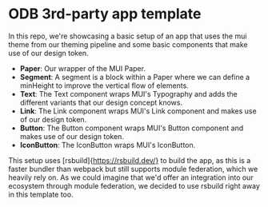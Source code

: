 # ODB 3rd-party app template

In this repo, we're showcasing a basic setup of an app that uses the mui theme from our theming pipeline and some basic components that make use of our design token.

- **Paper**: Our wrapper of the MUI Paper.
- **Segment**: A segment is a block within a Paper where we can define a minHeight to improve the vertical flow of elements.
- **Text**: The Text component wraps MUI's Typography and adds the different variants that our design concept knows.
- **Link**: The Link component wraps MUI's Link component and makes use of our design token.
- **Button**: The Button component wraps MUI's Button component and makes use of our design token.
- **IconButton**: The IconButton wraps MUI's IconButton.

This setup uses [rsbuild]{https://rsbuild.dev/} to build the app, as this is a faster bundler than webpack but still supports module federation, which we heavily rely on. As we could imagine that we'd offer an integration into our ecosystem through module federation, we decided to use rsbuild right away in this template too.
